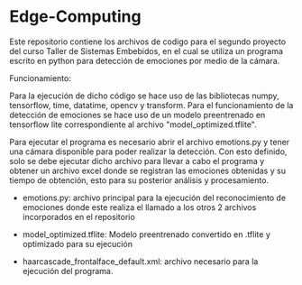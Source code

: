 # Edge-Computing
Este repositorio contiene los archivos de codigo para el segundo proyecto del curso Taller de Sistemas Embebidos, 
en el cual se utiliza un programa escrito en python para detección de emociones por medio de la cámara.


Funcionamiento:

Para la ejecución de dicho código se hace uso de las bibliotecas numpy, tensorflow, time, datatime, opencv y transform.
Para el funcionamiento de la detección de emociones se hace uso de un modelo preentrenado en tensorflow lite
correspondiente al archivo "model_optimized.tflite".

Para ejecutar el programa es necesario abrir el archivo emotions.py y tener una cámara disponible para poder realizar la
detección. Con esto definido, solo se debe ejecutar dicho archivo para llevar a cabo el programa y obtener un archivo excel 
donde se registran las emociones obtenidas y su tiempo de obtención, esto para su posterior análisis y procesamiento.

- emotions.py: archivo principal para la ejecución del reconocimiento de emociones 
donde este realiza el llamado a los otros 2 archivos incorporados en el repositorio

- model_optimized.tflite: Modelo preentrenado convertido en .tflite y optimizado para su ejecución

- haarcascade_frontalface_default.xml: archivo necesario para la ejecución del programa.
